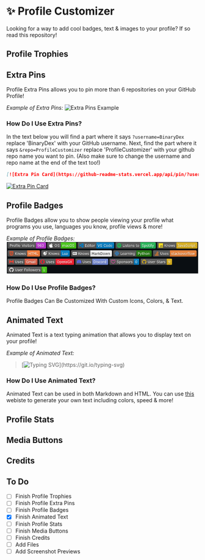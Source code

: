 # ✨ Profile Customizer
Looking for a way to add cool badges, text &amp; images to your profile? If so read this repository!

## Profile Trophies

## Extra Pins
Profile Extra Pins allows you to pin more than 6 repositories on your GitHub Profile!

*Example of Extra Pins:*
![Extra Pins Example](Examples/extra_pins_example.png)

### How Do I Use Extra Pins?
In the text below you will find a part where it says `?username=BinaryDex` replace 'BinaryDex' with your GitHub username. Next, find the part where it says `&repo=ProfileCustomizer` replace 'ProfileCustomizer' with your github repo name you want to pin. (Also make sure to change the username and repo name at the end of the text too!)

```md
[![Extra Pin Card](https://github-readme-stats.vercel.app/api/pin/?username=BinaryDex&repo=ProfileCustomizer)](https://github.com/BinaryDex/ProfileCustomizer)
```

[![Extra Pin Card](https://github-readme-stats.vercel.app/api/pin/?username=BinaryDex&repo=ProfileCustomizer)](https://github.com/BinaryDex/ProfileCustomizer)

## Profile Badges
Profile Badges allow you to show people viewing your profile what programs you use, languages you know, profile views & more!

*Example of Profile Badges:*
![Profile Badges Example](Examples/badges_example.png)

### How Do I Use Profile Badges?
Profile Badges Can Be Customized With Custom Icons, Colors, & Text.

## Animated Text
Animated Text is a text typing animation that allows you to display text on your profile!

*Example of Animated Text:*
> [![Typing SVG](https://readme-typing-svg.herokuapp.com?color=F72272&lines=This+is+a+Line!;Hello+World!)](https://git.io/typing-svg)

### How Do I Use Animated Text?
Animated Text can be used in both Markdown and HTML. You can use [this](https://readme-typing-svg.herokuapp.com) webiste to generate your own text including colors, speed & more!

## Profile Stats

## Media Buttons

## Credits

## To Do
- [ ] Finish Profile Trophies
- [ ] Finish Profile Extra Pins
- [ ] Finish Profile Badges
- [x] Finish Animated Text
- [ ] Finish Profile Stats
- [ ] Finish Media Buttons
- [ ] Finish Credits
- [ ] Add Files
- [ ] Add Screenshot Previews
